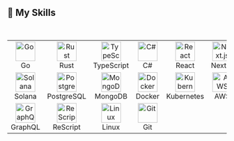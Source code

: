 ## 🚀 My Skills
<br />

<table align="center">
<tr>
  <td align="center" width="90">
      <img src="https://skillicons.dev/icons?i=go" width="45" height="45" alt="Go" />
      <br>Go
  </td>
  <td align="center" width="90">
      <img src="https://skillicons.dev/icons?i=rust" width="45" height="45" alt="Rust" />
      <br>Rust
  </td>
  <td align="center" width="90">
      <img src="https://skillicons.dev/icons?i=typescript" width="45" height="45" alt="TypeScript" />
      <br>TypeScript
  </td>
  <td align="center" width="90">
      <img src="https://skillicons.dev/icons?i=cs" width="45" height="45" alt="C#" />
      <br>C#
  </td>
  <td align="center" width="90">
      <img src="https://skillicons.dev/icons?i=react" width="45" height="45" alt="React" />
      <br>React
  </td>
  <td align="center" width="90">
      <img src="https://skillicons.dev/icons?i=nextjs" width="45" height="45" alt="Next.js" />
      <br>Next.js
  </td>
</tr>
<tr>
  <td align="center" width="90">
      <img src="https://skillicons.dev/icons?i=solana" width="45" height="45" alt="Solana" />
      <br>Solana
  </td>
  <td align="center" width="90">
      <img src="https://skillicons.dev/icons?i=postgres" width="45" height="45" alt="PostgreSQL" />
      <br>PostgreSQL
  </td>
  <td align="center" width="90">
      <img src="https://skillicons.dev/icons?i=mongodb" width="45" height="45" alt="MongoDB" />
      <br>MongoDB
  </td>
  <td align="center" width="90">
      <img src="https://skillicons.dev/icons?i=docker" width="45" height="45" alt="Docker" />
      <br>Docker
  </td>
  <td align="center" width="90">
      <img src="https://skillicons.dev/icons?i=kubernetes" width="45" height="45" alt="Kubernetes" />
      <br>Kubernetes
  </td>
  <td align="center" width="90">
      <img src="https://skillicons.dev/icons?i=aws" width="45" height="45" alt="AWS" />
      <br>AWS
  </td>
</tr>
<tr>
  <td align="center" width="90">
      <img src="https://skillicons.dev/icons?i=graphql" width="45" height="45" alt="GraphQL" />
      <br>GraphQL
  </td>
  <td align="center" width="90">
      <img src="https://skillicons.dev/icons?i=rescript" width="45" height="45" alt="ReScript" />
      <br>ReScript
  </td>
  <td align="center" width="90">
      <img src="https://skillicons.dev/icons?i=linux" width="45" height="45" alt="Linux" />
      <br>Linux
  </td>
  <td align="center" width="90">
      <img src="https://skillicons.dev/icons?i=git" width="45" height="45" alt="Git" />
      <br>Git
  </
